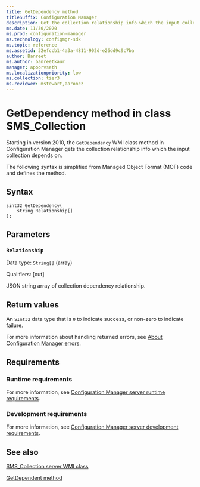 ```yaml
---
title: GetDependency method
titleSuffix: Configuration Manager
description: Get the collection relationship info which the input collection depends on.
ms.date: 11/30/2020
ms.prod: configuration-manager
ms.technology: configmgr-sdk
ms.topic: reference
ms.assetid: 32efccb1-4a3a-4811-902d-e26dd9c9c7ba
author: Banreet
ms.author: banreetkaur
manager: apoorvseth
ms.localizationpriority: low
ms.collection: tier3
ms.reviewer: mstewart,aaroncz 
---
```


# GetDependency method in class SMS_Collection

Starting in version 2010, the `GetDependency` WMI class method in Configuration Manager gets the collection relationship info which the input collection depends on.

The following syntax is simplified from Managed Object Format (MOF) code and defines the method.

## Syntax  

```MOF
sint32 GetDependency(
    string Relationship[]
);
```

## Parameters

### `Relationship`

Data type: `String[]` (array)

Qualifiers: [out]

JSON string array of collection dependency relationship.

## Return values

An `SInt32` data type that is `0` to indicate success, or non-zero to indicate failure.

For more information about handling returned errors, see [About Configuration Manager errors](../../../../core/understand/about-configuration-manager-errors.md).

## Requirements

### Runtime requirements

For more information, see [Configuration Manager server runtime requirements](../../../../core/reqs/server-runtime-requirements.md).

### Development requirements

For more information, see [Configuration Manager server development requirements](../../../../core/reqs/server-development-requirements.md).

## See also

[SMS_Collection server WMI class](sms_collection-server-wmi-class.md)

[GetDependent method](getdependent-method-in-class-sms_collection.md)

